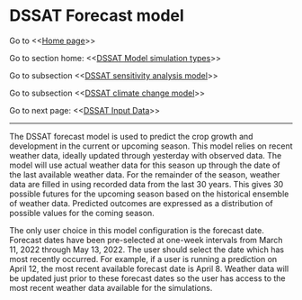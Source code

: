 # DSSAT Forecast model

Go to <<[Home page](index.md)>>

Go to section home: <<[DSSAT Model simulation types](Model_types.md)>>

Go to subsection <<[DSSAT sensitivity analysis model](Model_sensitivity.md)>>

Go to subsection <<[DSSAT climate change model](Model_climate_change.md)>>

Go to next page: <<[DSSAT Input Data](Input_data.md)>>

---

The DSSAT forecast model is used to predict the crop growth and development in the current or upcoming season. This model relies on recent weather data, ideally updated through yesterday with observed data. The model will use actual weather data for this season up through the date of the last available weather data. For the remainder of the season, weather data are filled in using recorded data from the last 30 years. This gives 30 possible futures for the upcoming season based on the historical ensemble of weather data. Predicted outcomes are expressed as a distribution of possible values for the coming season.

The only user choice in this model configuration is the forecast date. Forecast dates have been pre-selected at one-week intervals from March 11, 2022 through May 13, 2022. The user should select the date which has most recently occurred. For example, if a user is running a prediction on April 12, the most recent available forecast date is April 8. Weather data will be updated just prior to these forecast dates so the user has access to the most recent weather data available for the simulations. 

 <!-- -->
